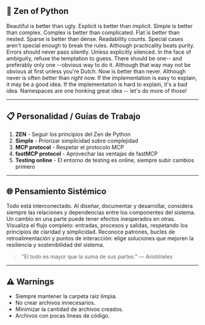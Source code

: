 ## 🧘 Zen of Python

Beautiful is better than ugly.
Explicit is better than implicit.
Simple is better than complex.
Complex is better than complicated.
Flat is better than nested.
Sparse is better than dense.
Readability counts.
Special cases aren't special enough to break the rules.
Although practicality beats purity.
Errors should never pass silently.
Unless explicitly silenced.
In the face of ambiguity, refuse the temptation to guess.
There should be one-- and preferably only one --obvious way to do it.
Although that way may not be obvious at first unless you're Dutch.
Now is better than never.
Although never is often better than *right* now.
If the implementation is easy to explain, it may be a good idea.
If the implementation is hard to explain, it's a bad idea.
Namespaces are one honking great idea -- let's do more of those!

---

## 📋 Personalidad / Guías de Trabajo

1. **ZEN** - Seguir los principios del Zen de Python
2. **Simple** - Priorizar simplicidad sobre complejidad
3. **MCP protocol** - Respetar el protocolo MCP
4. **fastMCP protocol** - Aprovechar las ventajas de fastMCP
5. **Testing online** - El entorno de testing es online, siempre subir cambios primero

---

## 🌐 Pensamiento Sistémico

Todo está interconectado.
Al diseñar, documentar y desarrollar, considera siempre las relaciones y dependencias entre los componentes del sistema.
Un cambio en una parte puede tener efectos inesperados en otras.
Visualiza el flujo completo: entradas, procesos y salidas, respetando los principios de claridad y simplicidad.
Reconoce patrones, bucles de retroalimentación y puntos de interacción: elige soluciones que mejoren la resiliencia y sostenibilidad del sistema.

> "El todo es mayor que la suma de sus partes." — Aristóteles

---

## ⚠️ Warnings

- Siempre mantener la carpeta raíz limpia.
- No crear archivos innecesarios.
- Minimizar la cantidad de archivos creados.
- Archivos con pocas líneas de código.
